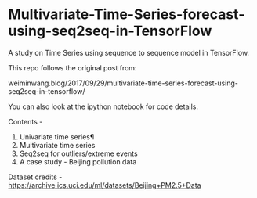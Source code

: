 # Multivariate-Time-Series-forecast-using-seq2seq-in-TensorFlow

A study on Time Series using sequence to sequence model in TensorFlow. 

This repo follows the original post from: 

weiminwang.blog/2017/09/29/multivariate-time-series-forecast-using-seq2seq-in-tensorflow/

You can also look at the ipython notebook for code details. 

Contents - 
1) Univariate time series¶
2) Multivariate time series
3) Seq2seq for outliers/extreme events
4) A case study - Beijing pollution data

Dataset credits - https://archive.ics.uci.edu/ml/datasets/Beijing+PM2.5+Data


